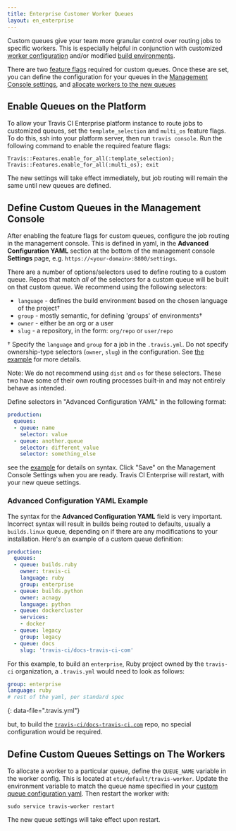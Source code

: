 ```yaml
---
title: Enterprise Customer Worker Queues
layout: en_enterprise
---
```


Custom queues give your team more granular control over routing jobs to specific workers. This is especially helpful in conjunction with customized [worker configuration](/user/enterprise/worker-configuration/) and/or modified [build environments](/user/enterprise/build-images).

There are two [feature flags](#Enable-Queues-on-the-Platform) required for custom queues. Once these are set, you can define the configuration for your queues in the [Management Console settings](#Define-Custom-Queues-in-the-Management-Console), and [allocate workers to the new queues](#Define-Custom-Queues-Settings-on-The-Workers)

<div id="toc"></div>

## Enable Queues on the Platform

To allow your Travis CI Enterprise platform instance to route jobs to customized queues, set the `template_selection` and `multi_os` feature flags. To do this, ssh into your platform server, then run `travis console`. Run the following command to enable the required feature flags: 
```
Travis::Features.enable_for_all(:template_selection); Travis::Features.enable_for_all(:multi_os); exit
```

The new settings will take effect immediately, but job routing will remain the same until new queues are defined. 

## Define Custom Queues in the Management Console  

After enabling the feature flags for custom queues, configure the job routing in the management console. This is defined in yaml, in the **Advanced Configuration YAML** section at the bottom of the management console **Settings** page, e.g. `https://<your-domain>:8800/settings`.  

There are a number of options/selectors used to define routing to a custom queue. Repos that match _all_ of the selectors for a custom queue will be built on that custom queue. We recommend using the following selectors:

  - `language` - defines the build environment based on the chosen language of the project†
  - `group` - mostly semantic, for defining 'groups' of environments†
  - `owner` - either be an org or a user
  - `slug` - a repository, in the form: `org/repo` or `user/repo`


† Specify the `language` and `group` for a job in the `.travis.yml`. Do not specify ownership-type selectors (`owner`, `slug`) in the configuration. See [the example](#Advanced-Configuration-YAML-Example) for more details. 

Note: We do not recommend using `dist` and `os` for these selectors. These two have some of their own routing processes built-in and may not entirely behave as intended. 

Define selectors in "Advanced Configuration YAML" in the following format:
```yaml
production:
  queues:
  - queue: name
    selector: value
  - queue: another.queue
    selector: different_value
    selector: something_else
```
see the [example](#Advanced-Configuration-YAML-Example) for details on syntax. Click "Save" on the Management Console Settings when you are ready. Travis CI Enterprise will restart, with your new queue settings.

### Advanced Configuration YAML Example 

The syntax for the **Advanced Configuration YAML** field is very important. Incorrect syntax will result in builds being routed to defaults, usually a `builds.linux` queue, depending on if there are any modifications to your installation. Here's an example of a custom queue definition: 

```yaml
production:
  queues:
  - queue: builds.ruby
    owner: travis-ci
    language: ruby
    group: enterprise
  - queue: builds.python
    owner: acnagy
    language: python
  - queue: dockercluster
    services:
    - docker
  - queue: legacy
    group: legacy
  - queue: docs
    slug: 'travis-ci/docs-travis-ci-com' 
```

For this example, to build an `enterprise`, Ruby project owned by the `travis-ci` organization, a `.travis.yml` would need to look as follows:

```yaml
group: enterprise
language: ruby
# rest of the yaml, per standard spec
```
{: data-file=".travis.yml"}

but, to build the [`travis-ci/docs-travis-ci.com`](https://github.com/travis-ci/docs-travis-ci-com) repo, no special configuration would be required.

## Define Custom Queues Settings on The Workers

To allocate a worker to a particular queue, define the `QUEUE_NAME` variable in the worker config. This is located at `etc/default/travis-worker`. Update the environment variable to match the queue name specified in your [custom queue configuration yaml](#Advanced-Configuration-YAML-Example). Then restart the worker with: 
```
sudo service travis-worker restart
```
The new queue settings will take effect upon restart. 
